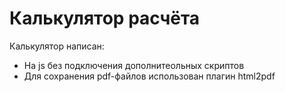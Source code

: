 # Калькулятор расчёта
Калькулятор написан:
* На js без подключения дополнитеольных скриптов
* Для сохранения pdf-файлов использован плагин html2pdf
